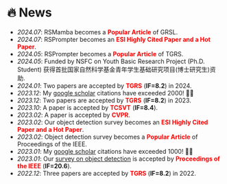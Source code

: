 # 🔥 News
- *2024.07*: RSMamba becomes a **<font color="red">Popular Article</font>** of GRSL.
- *2024.07*: RSPrompter becomes an **<font color="red">ESI Highly Cited Paper and a Hot Paper</font>**.
- *2024.05*: RSPrompter becomes a **<font color="red">Popular Article</font>** of TGRS.
- *2024.05*: Funded by NSFC on Youth Basic Research Project (Ph.D. Student) 获得首批国家自然科学基金青年学生基础研究项目(博士研究生)资助.
- *2024.01*: Two papers are accepted by **<font color="red">TGRS</font>** (**IF=8.2**) in 2024.
- *2023.12*: My [google scholar](https://scholar.google.com/citations?user=5RF4ia8AAAAJ) citations have exceeded 2000! 🎉🎉 
- *2023.12*: Two papers are accepted by **<font color="red">TGRS</font>** (**IF=8.2**) in 2023.
- *2023.10*: A paper is accepted by **<font color="red">TCSVT</font>** (**IF=8.4**).
- *2023.02*: A paper is accepted by **<font color="red">CVPR</font>**.
- *2023.02*: Our object detection survey becomes an **<font color="red">ESI Highly Cited Paper and a Hot Paper</font>**.
- *2023.02*: Object detection survey becomes a **<font color="red">Popular Article</font>** of Proceedings of the IEEE.
- *2023.01*: My [google scholar](https://scholar.google.com/citations?user=5RF4ia8AAAAJ) citations have exceeded 1000! 🎉🎉 
- *2023.01*: Our [survey on object detection](https://arxiv.org/abs/1905.05055) is accepted by **<font color="red">Proceedings of the IEEE</font>** (**IF=20.6**).
- *2022.12*: Three papers are accepted by **<font color="red">TGRS</font>** (**IF=8.2**) in 2022.
